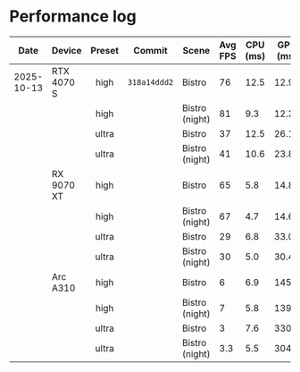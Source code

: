 # Performance log

| Date       | Device     | Preset | Commit       | Scene          | Avg FPS | CPU (ms) | GPU (ms) | Notes             |
|------------|------------|:------:|:------------:|----------------|---------|----------|----------|-------------------|
| 2025-10-13 | RTX 4070 S | high   | `318a14ddd2` | Bistro         | 76      | 12.5     | 12.9     | Small ltree stack |
|            |            | high   |              | Bistro (night) | 81      | 9.3      | 12.3     |                   |
|            |            | ultra  |              | Bistro         | 37      | 12.5     | 26.1     |                   |
|            |            | ultra  |              | Bistro (night) | 41      | 10.6     | 23.8     |                   |
|            | RX 9070 XT | high   |              | Bistro         | 65      | 5.8      | 14.8     |                   |
|            |            | high   |              | Bistro (night) | 67      | 4.7      | 14.6     |                   |
|            |            | ultra  |              | Bistro         | 29      | 6.8      | 33.0     |                   |
|            |            | ultra  |              | Bistro (night) | 30      | 5.0      | 30.4     |                   |
|            | Arc A310   | high   |              | Bistro         | 6       | 6.9      | 145.0    |                   |
|            |            | high   |              | Bistro (night) | 7       | 5.8      | 139.5    |                   |
|            |            | ultra  |              | Bistro         | 3       | 7.6      | 330.0    |                   |
|            |            | ultra  |              | Bistro (night) | 3.3     | 5.5      | 304.0    |                   |